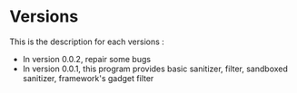 # Versions

This is the description for each versions \:

* In version 0.0.2, repair some bugs
* In version 0.0.1, this program provides basic sanitizer, filter, sandboxed sanitizer, framework's gadget filter